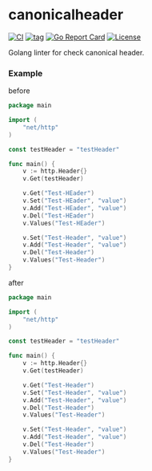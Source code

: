 # canonicalheader

[![CI](https://github.com/lasiar/canonicalheader/actions/workflows/test.yml/badge.svg)](https://github.com/lasiar/canonicalheader/actions/workflows/test.yml)
[![tag](https://img.shields.io/github/tag/lasiar/canonicalheader.svg)](https://github.com/lasiar/canonicalheader/releases)
[![Go Report Card](https://goreportcard.com/badge/github.com/lasiar/canonicalheader)](https://goreportcard.com/report/github.com/lasiar/canonicalheader)
[![License](https://img.shields.io/github/license/lasiar/canonicalheader)](./LICENSE)

Golang linter for check canonical header.

### Example

before

```go
package main

import (
	"net/http"
)

const testHeader = "testHeader"

func main() {
	v := http.Header{}
	v.Get(testHeader)

	v.Get("Test-HEader")
	v.Set("Test-HEader", "value")
	v.Add("Test-HEader", "value")
	v.Del("Test-HEader")
	v.Values("Test-HEader")

	v.Set("Test-Header", "value")
	v.Add("Test-Header", "value")
	v.Del("Test-Header")
	v.Values("Test-Header")
}

```

after

```go
package main

import (
	"net/http"
)

const testHeader = "testHeader"

func main() {
	v := http.Header{}
	v.Get(testHeader)

	v.Get("Test-Header")
	v.Set("Test-Header", "value")
	v.Add("Test-Header", "value")
	v.Del("Test-Header")
	v.Values("Test-Header")

	v.Set("Test-Header", "value")
	v.Add("Test-Header", "value")
	v.Del("Test-Header")
	v.Values("Test-Header")
}

```
